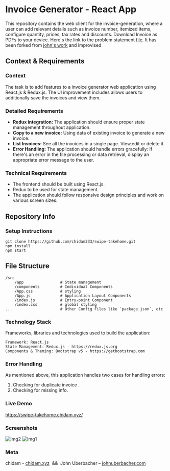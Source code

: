 # Invoice Generator - React App

This repository contains the web client for the invoice-generation, where a user can add relevant details such as invoice number, itemized items, configure quantity, prices, tax rates and discounts. Download Invoice as PDFs to your device. Here's the link to the problem statement [file](https://drive.google.com/file/d/1307DzolFWTZgZoV5osLUJc_UcL-PoaBI/view). It has been forked from [john's work](https://github.com/johnuberbacher/invoice-generator) and improvised

## Context & Requirements

### Context

The task is to add features to a invoice generator web application using React.js & Redux.js. The UI improvement includes allows users to additionally save the invoices and view them.

### Detailed Requirements

- **Redux integration:** The application should ensure proper state management throughout application.
- **Copy to a new invoice:** Using data of existing invoice to generate a new invoice.
- **List Invoices:** See all the invoices in a single page. View,edit or delete it.
- **Error Handling:** The application should handle errors gracefully: If there's an error in the file processing or data retrieval, display an appropriate error message to the user.

### Technical Requirements

- The frontend should be built using React.js.
- Redux to be used for state management.
- The application should follow responsive design principles and work on various screen sizes.

## Repository Info

### Setup Instructions

```
git clone https://github.com/chidam333/swipe-takehome.git
npm install                                                               
npm start
```

## File Structure

```
/src
    /app                # State management
    /components         # Individual Components
    /App.css            # styling
    /App.js             # Application Layout Components
    /index.js           # Entry-point Component
    /index.css          # global styling
...                     # Other Config Files like `package.json`, etc
```

### Technology Stack

Frameworks, libraries and technologies used to build the application:

```
Framework: React.js
State Management: Redux.js - https://redux.js.org
Components & Theming: Bootstrap v5 - https://getbootstrap.com
```
### Error Handling

As mentioned above, this application handles two cases for handling errors:

1. Checking for duplicate invoice .
2. Checking for missing info.


### Live Demo
https://swipe-takehome.chidam.xyz/

### Screenshots

![img2](https://i.ibb.co/N2Y5WTx/swipe1.png)
![img1](https://i.ibb.co/rsg5knZ/swipe2.png)

### Meta

chidam - [chidam.xyz](https://chidam.xyz)
&nbsp;&&&nbsp; 
John Uberbacher – [johnuberbacher.com](https://johnuberbacher.com)
